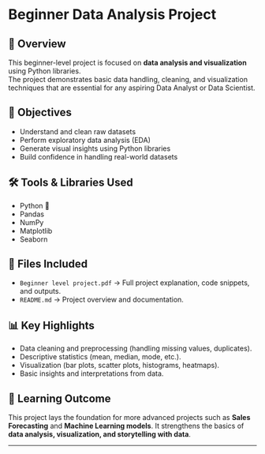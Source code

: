 # Beginner Data Analysis Project

## 📌 Overview
This beginner-level project is focused on **data analysis and visualization** using Python libraries.  
The project demonstrates basic data handling, cleaning, and visualization techniques that are essential for any aspiring Data Analyst or Data Scientist.  

## 🎯 Objectives
- Understand and clean raw datasets  
- Perform exploratory data analysis (EDA)  
- Generate visual insights using Python libraries  
- Build confidence in handling real-world datasets  

## 🛠️ Tools & Libraries Used
- Python 🐍  
- Pandas  
- NumPy  
- Matplotlib  
- Seaborn  

## 📂 Files Included
- `Beginner level project.pdf` → Full project explanation, code snippets, and outputs.  
- `README.md` → Project overview and documentation.  

## 📊 Key Highlights
- Data cleaning and preprocessing (handling missing values, duplicates).  
- Descriptive statistics (mean, median, mode, etc.).  
- Visualization (bar plots, scatter plots, histograms, heatmaps).  
- Basic insights and interpretations from data.  

## 🚀 Learning Outcome
This project lays the foundation for more advanced projects such as **Sales Forecasting** and **Machine Learning models**. It strengthens the basics of **data analysis, visualization, and storytelling with data**.

---
